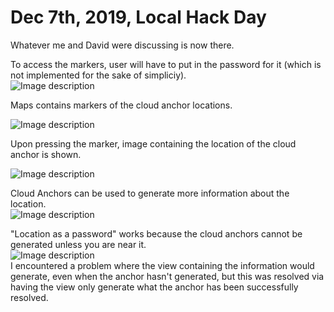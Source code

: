 # Dec 7th, 2019, Local Hack Day

Whatever me and David were discussing is now there.

To access the markers, user will have to put in the password for it (which is not implemented for the sake of simpliciy). <br/>
![Image description](https://github.com/another-available-username/FifthPracticeBucket/blob/LHD-Boulder/GMapStuff/PaulTuts/Screenshot_20191207-193059.png)

Maps contains markers of the cloud anchor locations. <br/>

![Image description](https://github.com/another-available-username/FifthPracticeBucket/blob/LHD-Boulder/GMapStuff/PaulTuts/Screenshot_20191207-192331.png)

Upon pressing the marker, image containing the location of the cloud anchor is shown. <br/>

![Image description](https://github.com/another-available-username/FifthPracticeBucket/blob/LHD-Boulder/GMapStuff/PaulTuts/Screenshot_20191207-192346.png)

Cloud Anchors can be used to generate more information about the location. <br/>
![Image description](https://github.com/another-available-username/FifthPracticeBucket/blob/LHD-Boulder/GMapStuff/PaulTuts/Screenshot_20191207-171427.png)

"Location as a password" works because the cloud anchors cannot be generated unless you are near it. <br/>
![Image description](https://github.com/another-available-username/FifthPracticeBucket/blob/LHD-Boulder/GMapStuff/PaulTuts/Screenshot_20191207-171643.png) <br/>
I encountered a problem where the view containing the information would generate, even when the anchor hasn't
generated, but this was resolved via having the view only generate what the anchor has been successfully resolved. 
